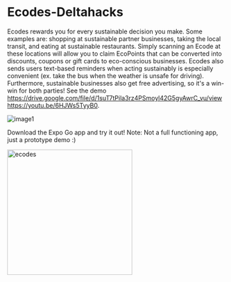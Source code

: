 # Ecodes-Deltahacks

Ecodes rewards you for every sustainable decision you make. Some examples are: shopping at sustainable partner businesses, taking the local transit, and eating at sustainable restaurants. Simply scanning an Ecode at these locations will allow you to claim EcoPoints that can be converted into discounts, coupons or gift cards to eco-conscious businesses. Ecodes also sends users text-based reminders when acting sustainably is especially convenient (ex. take the bus when the weather is unsafe for driving). Furthermore, sustainable businesses also get free advertising, so it's a win-win for both parties! See the demo https://drive.google.com/file/d/1suT7tPila3rz4PSmoyl42G5gyAwrC_vu/view https://youtu.be/6HJWs5TyyB0.

![image1](https://user-images.githubusercontent.com/47333291/149666818-251bde5b-e5e9-4dfb-8ebe-24b2b4aa88c1.jpeg)

Download the Expo Go app and try it out! Note: Not a full functioning app, just a prototype demo :)

<img width="288" alt="ecodes" src="https://user-images.githubusercontent.com/47333291/149667693-92a4fc1b-5f15-4e81-990b-d576714bfc65.png">
